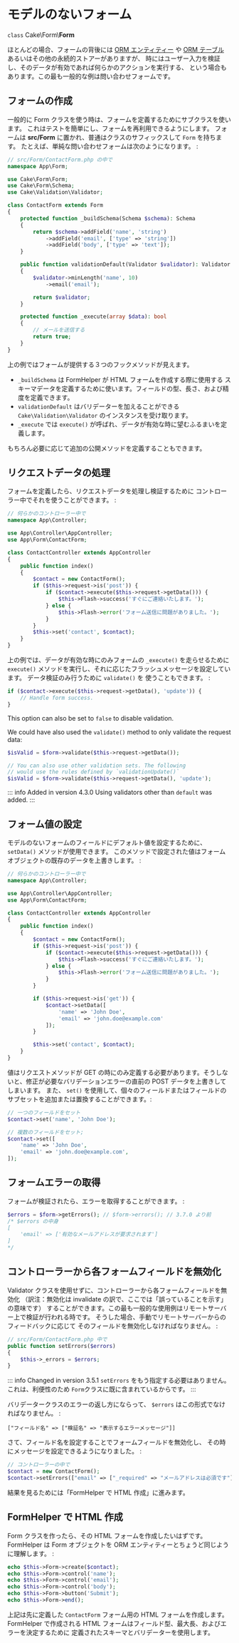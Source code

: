 # モデルのないフォーム

`class` Cake\\Form\\**Form**

ほとんどの場合、フォームの背後には [ORM エンティティー](../orm/entities) や
[ORM テーブル](../orm/table-objects) あるいはその他の永続的ストアーがありますが、
時にはユーザー入力を検証し、そのデータが有効であれば何らかのアクションを実行する、
という場合もあります。この最も一般的な例は問い合わせフォームです。

## フォームの作成

一般的に Form クラスを使う時は、フォームを定義するためにサブクラスを使います。
これはテストを簡単にし、フォームを再利用できるようにします。
フォームは **src/Form** に置かれ、普通はクラスのサフィックスして `Form` を持ちます。
たとえば、単純な問い合わせフォームは次のようになります。 :

``` php
// src/Form/ContactForm.php の中で
namespace App\Form;

use Cake\Form\Form;
use Cake\Form\Schema;
use Cake\Validation\Validator;

class ContactForm extends Form
{
    protected function _buildSchema(Schema $schema): Schema
    {
        return $schema->addField('name', 'string')
            ->addField('email', ['type' => 'string'])
            ->addField('body', ['type' => 'text']);
    }

    public function validationDefault(Validator $validator): Validator
    {
        $validator->minLength('name', 10)
            ->email('email');

        return $validator;
    }

    protected function _execute(array $data): bool
    {
        // メールを送信する
        return true;
    }
}
```

上の例ではフォームが提供する３つのフックメソッドが見えます。

- `_buildSchema` は FormHelper が HTML フォームを作成する際に使用する
  スキーマデータを定義するために使います。フィールドの型、長さ、および精度を定義できます。
- `validationDefault` はバリデーターを加えることができる
  `Cake\Validation\Validator` のインスタンスを受け取ります。
- `_execute` では `execute()` が呼ばれ、データが有効な時に望むふるまいを定義します。

もちろん必要に応じて追加の公開メソッドを定義することもできます。

## リクエストデータの処理

フォームを定義したら、リクエストデータを処理し検証するために
コントローラー中でそれを使うことができます。 :

``` php
// 何らかのコントローラー中で
namespace App\Controller;

use App\Controller\AppController;
use App\Form\ContactForm;

class ContactController extends AppController
{
    public function index()
    {
        $contact = new ContactForm();
        if ($this->request->is('post')) {
            if ($contact->execute($this->request->getData())) {
                $this->Flash->success('すぐにご連絡いたします。');
            } else {
                $this->Flash->error('フォーム送信に問題がありました。');
            }
        }
        $this->set('contact', $contact);
    }
}
```

上の例では、データが有効な時にのみフォームの `_execute()` を走らせるために `execute()`
メソッドを実行し、それに応じたフラッシュメッセージを設定しています。
データ検証のみ行うために `validate()` を
使うこともできます。 :

``` php
if ($contact->execute($this->request->getData(), 'update')) {
    // Handle form success.
}
```

This option can also be set to `false` to disable validation.

We could have also used the `validate()` method to only validate
the request data:

``` php
$isValid = $form->validate($this->request->getData());

// You can also use other validation sets. The following
// would use the rules defined by `validationUpdate()`
$isValid = $form->validate($this->request->getData(), 'update');
```

::: info Added in version 4.3.0
Using validators other than `default` was added.
:::

## フォーム値の設定

モデルのないフォームのフィールドにデフォルト値を設定するために、 `setData()` メソッドが使用できます。
このメソッドで設定された値はフォームオブジェクトの既存のデータを上書きします。 :

``` php
// 何らかのコントローラー中で
namespace App\Controller;

use App\Controller\AppController;
use App\Form\ContactForm;

class ContactController extends AppController
{
    public function index()
    {
        $contact = new ContactForm();
        if ($this->request->is('post')) {
            if ($contact->execute($this->request->getData())) {
                $this->Flash->success('すぐにご連絡いたします。');
            } else {
                $this->Flash->error('フォーム送信に問題がありました。');
            }
        }

        if ($this->request->is('get')) {
            $contact->setData([
                'name' => 'John Doe',
                'email' => 'john.doe@example.com'
            ]);
        }

        $this->set('contact', $contact);
    }
}
```

値はリクエストメソッドが GET の時にのみ定義する必要があります。そうしないと、修正が必要なバリデーションエラーの直前の POST データを上書きしてしまいます。
また、 `set()` を使用して、個々のフィールドまたはフィールドのサブセットを追加または置換することができます。:

``` php
// 一つのフィールドをセット
$contact->set('name', 'John Doe');

// 複数のフィールドをセット;
$contact->set([
    'name' => 'John Doe',
    'email' => 'john.doe@example.com',
]);
```

## フォームエラーの取得

フォームが検証されたら、エラーを取得することができます。 :

``` php
$errors = $form->getErrors(); // $form->errors(); // 3.7.0 より前
/* $errors の中身
[
    'email' => ['有効なメールアドレスが要求されます']
]
*/
```

## コントローラーから各フォームフィールドを無効化

Validator クラスを使用せずに、コントローラーから各フォームフィールドを無効化
（訳注：無効化は invalidate の訳で、ここでは「誤っていることを示す」の意味です）
することができます。この最も一般的な使用例はリモートサーバー上で検証が行われる時です。
そうした場合、手動でリモートサーバーからのフィードバックに応じて
そのフィールドを無効化しなければなりません。 :

``` php
// src/Form/ContactForm.php 中で
public function setErrors($errors)
{
    $this->_errors = $errors;
}
```

::: info Changed in version 3.5.1
`setErrors` をもう指定する必要はありません。これは、利便性のため `Form`クラスに既に含まれているからです。
:::

バリデータークラスのエラーの返し方にならって、 `$errors` はこの形式でなければなりません。 :

    ["フィールド名" => ["検証名" => "表示するエラーメッセージ"]]

さて、フィールド名を設定することでフォームフィールドを無効化し、
その時にメッセージを設定できるようになりました。 :

``` php
// コントローラーの中で
$contact = new ContactForm();
$contact->setErrors(["email" => ["_required" => "メールアドレスは必須です"]]);
```

結果を見るためには「FormHelper で HTML 作成」に進みます。

## FormHelper で HTML 作成

Form クラスを作ったら、その HTML フォームを作成したいはずです。
FormHelper は Form オブジェクトを ORM エンティティーとちょうど同じように理解します。 :

``` php
echo $this->Form->create($contact);
echo $this->Form->control('name');
echo $this->Form->control('email');
echo $this->Form->control('body');
echo $this->Form->button('Submit');
echo $this->Form->end();
```

上記は先に定義した `ContactForm` フォーム用の HTML フォームを作成します。
FormHelper で作成される HTML フォームはフィールド型、最大長、およびエラーを決定するために
定義されたスキーマとバリデーターを使用します。
